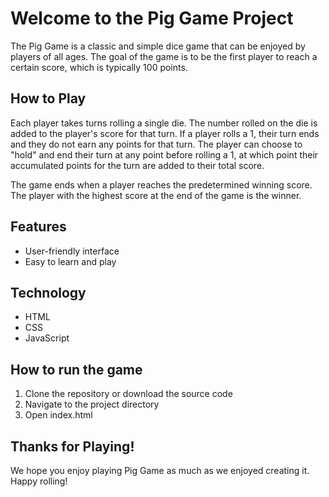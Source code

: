# Welcome to the Pig Game Project

The Pig Game is a classic and simple dice game that can be enjoyed by players of all ages. The goal of the game is to be the first player to reach a certain score, which is typically 100 points.

## How to Play

Each player takes turns rolling a single die. The number rolled on the die is added to the player's score for that turn. If a player rolls a 1, their turn ends and they do not earn any points for that turn. The player can choose to "hold" and end their turn at any point before rolling a 1, at which point their accumulated points for the turn are added to their total score. 

The game ends when a player reaches the predetermined winning score. The player with the highest score at the end of the game is the winner.

## Features
- User-friendly interface
- Easy to learn and play

## Technology
- HTML
- CSS
- JavaScript

## How to run the game
1. Clone the repository or download the source code
2. Navigate to the project directory
3. Open index.html

## Thanks for Playing!
We hope you enjoy playing Pig Game as much as we enjoyed creating it. Happy rolling!
